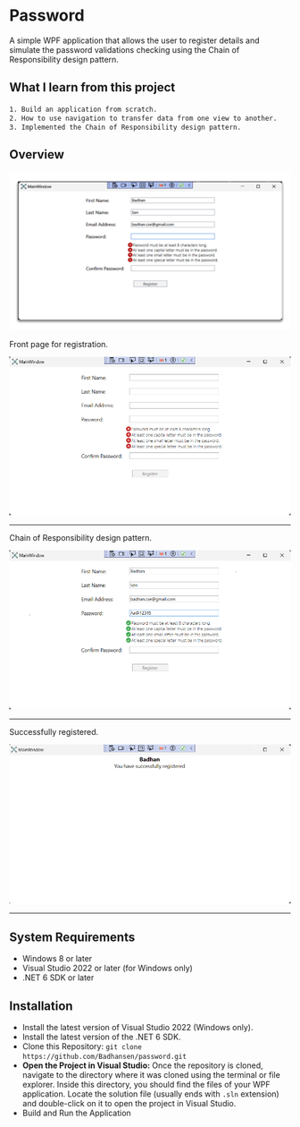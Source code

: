 # Password 
A simple WPF application that allows the user to register details and simulate the password validations checking using the Chain of Responsibility design pattern.


## What I learn from this project
    1. Build an application from scratch.
    2. How to use navigation to transfer data from one view to another.
    3. Implemented the Chain of Responsibility design pattern.

## Overview

![Animated Video](https://github.com/Badhansen/password/blob/master/Images/COR_gif.gif)


Front page for registration.

![Front Page](https://github.com/Badhansen/password/blob/master/Images/FrontPage.png?raw=true)

---
Chain of Responsibility design pattern.

![CRP Page](https://github.com/Badhansen/password/blob/master/Images/COR.png?raw=true)

---
Successfully registered.

![Success Page](https://github.com/Badhansen/password/blob/master/Images/Success.png?raw=true)

---

## System Requirements

* Windows 8 or later
* Visual Studio 2022 or later (for Windows only)
* .NET 6 SDK or later

## Installation

- Install the latest version of Visual Studio 2022 (Windows only).
- Install the latest version of the .NET 6 SDK.
- Clone this Repository: `git clone https://github.com/Badhansen/password.git`
- **Open the Project in Visual Studio:** Once the repository is cloned, navigate to the directory where it was cloned using the terminal or file explorer. Inside this directory, you should find the files of your WPF application. Locate the solution file (usually ends with `.sln` extension) and double-click on it to open the project in Visual Studio.
- Build and Run the Application
